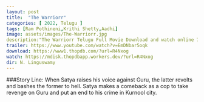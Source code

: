 ```yaml
---
layout: post
title:  "The Warriorr"
categories: [ 2022, Telugu ]
tags: [Ram Pothineni,Krithi Shetty,Aadhi]
image: assets/images/The-Warriorr.jpg
description:"The Warriorr Telugu Full Movie Download and watch online 720p low file size 500 mb."
trailer: https://www.youtube.com/watch?v=EmDNbar5oqk
download: https://www1.thopdb.com/?url=R4Nxog
watch: https://mdisk.thopdbapp.workers.dev/?url=R4Nxog
dir: N. Linguswamy
---
```


###Story Line:
When Satya raises his voice against Guru, the latter revolts and bashes the former to hell. Satya makes a comeback as a cop to take revenge on Guru and put an end to his crime in Kurnool city.